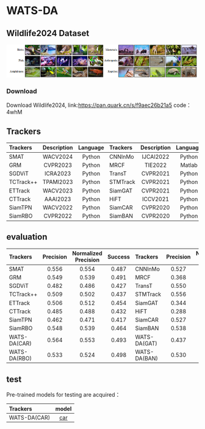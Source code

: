 # WATS-DA
## Wildlife2024 Dataset

![image](img/Wildlife2024.png)
### Download
Download Wildlife2024, link:https://pan.quark.cn/s/f9aec26b21a5 code：4whM
## Trackers


| Trackers | Description | Language | Trackers | Description | Language |
| :---------- | :-----------: | :---------: | :---------- | :-----------: | :---------: |
| SMAT | WACV2024 | Python | CNNInMo| IJCAI2022 | Python |
| GRM | CVPR2023 | Python | MRCF | TIE2022 | Matlab |
| SGDViT| ICRA2023 | Python | TransT | CVPR2021 | Python |
| TCTrack++| TPAMI2023 | Python | STMTrack | CVPR2021 | Python |
| ETTrack | WACV2023 | Python | SiamGAT | CVPR2021 | Python |
| CTTrack | AAAI2023 | Python | HiFT| ICCV2021 | Python |
| SiamTPN | WACV2022 | Python | SiamCAR | CVPR2020 | Python |
| SiamRBO | CVPR2022 | Python | SiamBAN | CVPR2020 | Python |

## evaluation

| Trackers | Precision | Normalized Precision | Success | Trackers | Precision | Normalized Precision | Success |
| :---------- | :-----------: | :-----------: | :-----------: | :---------- | :-----------: | :-----------: | :-----------: |
| SMAT | 0.556 | 0.554 | 0.487 | CNNInMo | 0.527 | 0.518 | 0.455 |
| GRM | 0.549 | 0.539 | 0.491 | MRCF | 0.368 | 0.340 | 0.303 |
| SGDViT | 0.482 | 0.486 | 0.427 | TransT | 0.550 | 0.547 | 0.492 |
| TCTrack++ | 0.509 | 0.502 | 0.437 | STMTrack | 0.556| 0.553 | 0.486 |
| ETTrack | 0.506 | 0.512 | 0.454 | SiamGAT | 0.344 | 0.333 | 0.322 |
| CTTrack | 0.485 | 0.488 | 0.432 | HiFT | 0.288 | 0.270 | 0.284 |
| SiamTPN | 0.462 | 0.471 | 0.417 | SiamCAR | 0.527 | 0.501 | 0.423 |
| SiamRBO | 0.548 | 0.539 | 0.464 | SiamBAN | 0.538 | 0.531 | 0.455 |
| WATS-DA(CAR) | 0.564 | 0.553 | 0.493 | WATS-DA(GAT) | 0.437 | 0.436 | 0.426 |		
|WATS-DA(RBO) |	0.533 |	0.524 |	0.498 |WATS-DA(BAN) | 0.530 | 0.512 | 0.470 |

## test

Pre-trained models for testing are acquired：

| Trackers | model | 
| :---------- | :-----------: | 
| WATS-DA(CAR) | [car](https://drive.google.com/file/d/17ZX_PwSKtrQGjlVsRaw-VXacc4XIe4yd/view?usp=sharing) | 

